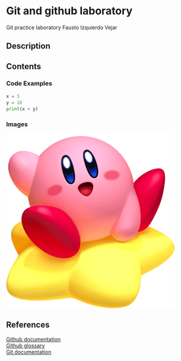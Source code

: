 # Git and github laboratory

Git practice laboratory
Fausto Izquierdo Vejar

<h2>Description</h2>

<h2>Contents</h2>

<h3>Code Examples</h3>

```python
x = 5
y = 10
print(x + y)
```

<h3>Images</h3>

![kirby image](Kirby-star2.png)


<h2>References</h2>

[Github documentation](https://docs.github.com/en)  
[Github glossary](https://docs.github.com/en/get-started/learning-about-github/github-glossary)  
[Git documentation](https://git-scm.com/doc)
